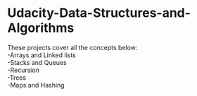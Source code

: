 # Udacity-Data-Structures-and-Algorithms

These projects cover all the concepts below: <br />
-Arrays and Linked lists  <br />
-Stacks and Queues  <br />
-Recursion  <br />
-Trees  <br />
-Maps and Hashing
